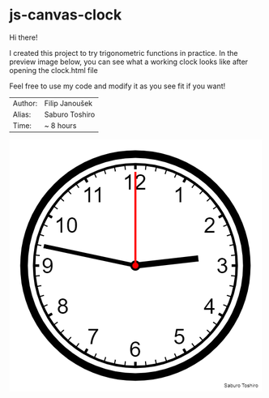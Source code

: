 # js-canvas-clock

Hi there! 

I created this project to try trigonometric functions in practice. In the preview image below, you can see what a working clock looks like after opening the clock.html file <br>

Feel free to use my code and modify it as you see fit if you want!

|||
|-|-|
| Author: | Filip Janoušek |
| Alias: | Saburo Toshiro |
| Time: | ~ 8 hours |



![preview](preview.png)

